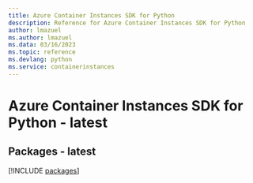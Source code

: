 ```yaml
---
title: Azure Container Instances SDK for Python
description: Reference for Azure Container Instances SDK for Python
author: lmazuel
ms.author: lmazuel
ms.data: 03/16/2023
ms.topic: reference
ms.devlang: python
ms.service: containerinstances
---
```

# Azure Container Instances SDK for Python - latest
## Packages - latest
[!INCLUDE [packages](container-instances-index.md)]